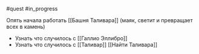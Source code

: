 #quest #in_progress

Опять начала работать [[Башня Таливара]] (маяк, светит и превращает всех в камень)

- Узнать что случилось с [[Галлио Эллибро]]
- Узнать что случилось с [[Таливар]] [[Найти Таливара]]
